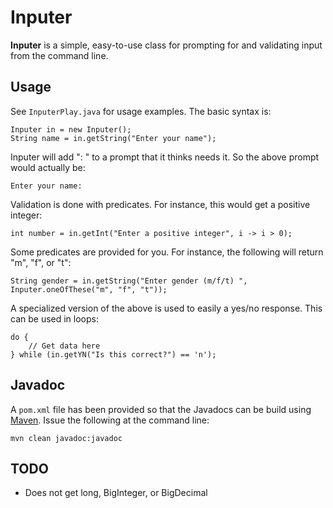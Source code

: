 # Inputer

**Inputer** is a simple, easy-to-use class for prompting for and validating input from the command line.

## Usage

See `InputerPlay.java` for usage examples.  The basic syntax is:

    Inputer in = new Inputer();
    String name = in.getString("Enter your name");

Inputer will add ": " to a prompt that it thinks needs it.  So the above prompt would actually be:

    Enter your name:

Validation is done with predicates.  For instance, this would get a positive integer:

    int number = in.getInt("Enter a positive integer", i -> i > 0);

Some predicates are provided for you.  For instance, the following will return "m", "f", or "t":

    String gender = in.getString("Enter gender (m/f/t) ", Inputer.oneOfThese("m", "f", "t"));

A specialized version of the above is used to easily a yes/no response.  This can be used in loops:

    do {
        // Get data here
    } while (in.getYN("Is this correct?") == 'n');

## Javadoc

A `pom.xml` file has been provided so that the Javadocs can be build using [Maven](https://maven.apache.org/).  Issue the following at the command line:

    mvn clean javadoc:javadoc

## TODO

* Does not get long, BigInteger, or BigDecimal